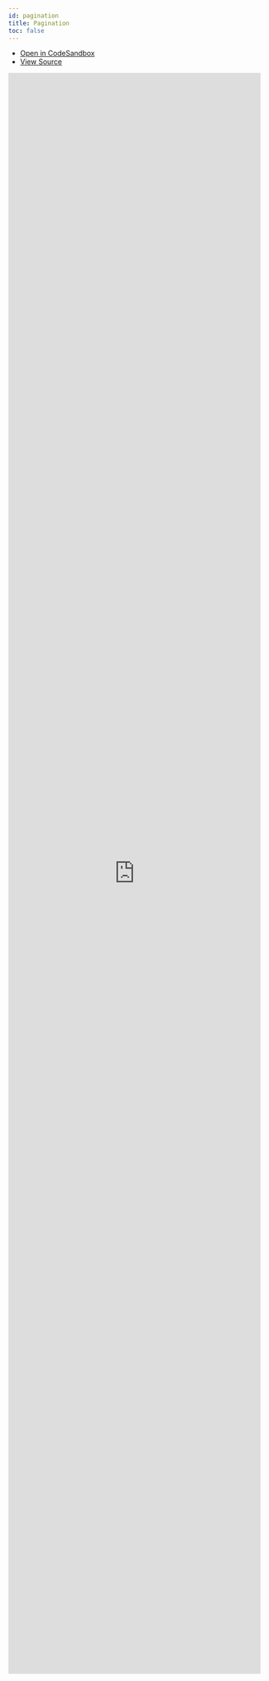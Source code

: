 ```yaml
---
id: pagination
title: Pagination
toc: false
---
```


- [Open in CodeSandbox](https://codesandbox.io/s/github/liaoliao666/vu-query/tree/master/examples/pagination)
- [View Source](https://github.com/liaoliao666/vu-query/tree/master/examples/pagination)

<iframe
  src="https://codesandbox.io/embed/github/liaoliao666/vu-query/tree/master/examples/pagination?autoresize=1&fontsize=14&theme=dark"
  title="liaoliao666/vu-query: pagination"
  sandbox="allow-forms allow-modals allow-popups allow-presentation allow-same-origin allow-scripts"
  style="
    width: 100%;
    height: 80vh;
    border: 0;
    borderRadius: 8;
    overflow: hidden;
    position: static;
    zIndex: 0;
  "
></iframe>
